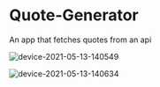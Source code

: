 # Quote-Generator
An app that fetches quotes from an api

![device-2021-05-13-140549](https://user-images.githubusercontent.com/61080898/118336402-449f4d80-b51a-11eb-8bfe-805970a62faf.png)

![device-2021-05-13-140634](https://user-images.githubusercontent.com/61080898/118336408-479a3e00-b51a-11eb-9543-2f78ba814e8f.png)
